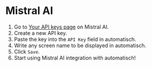 # Mistral AI

1. Go to [Your API keys page](https://console.mistral.ai/api-keys/) on Mistral AI.
2. Create a new API key.
3. Paste the key into the `API Key` field in automatisch.
4. Write any screen name to be displayed in automatisch.
5. Click `Save`.
6. Start using Mistral AI integration with automatisch!
